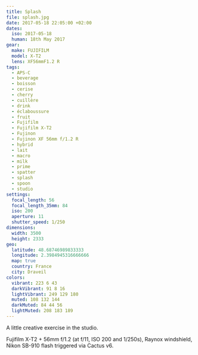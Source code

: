 ```yaml
---
title: Splash
file: splash.jpg
date: 2017-05-18 22:05:00 +02:00
dates:
  iso: 2017-05-18
  human: 18th May 2017
gear:
  make: FUJIFILM
  model: X-T2
  lens: XF56mmF1.2 R
tags:
  - APS-C
  - beverage
  - boisson
  - cerise
  - cherry
  - cuillère
  - drink
  - éclaboussure
  - fruit
  - Fujifilm
  - Fujifilm X-T2
  - Fujinon
  - Fujinon XF 56mm f/1.2 R
  - hybrid
  - lait
  - macro
  - milk
  - prime
  - spatter
  - splash
  - spoon
  - studio
settings:
  focal_length: 56
  focal_length_35mm: 84
  iso: 200
  aperture: 11
  shutter_speed: 1/250
dimensions:
  width: 3500
  height: 2333
geo:
  latitude: 48.68746989833333
  longitude: 2.3984945316666666
  map: true
  country: France
  city: Draveil
colors:
  vibrant: 223 6 43
  darkVibrant: 91 8 16
  lightVibrant: 249 129 180
  muted: 108 132 144
  darkMuted: 84 44 56
  lightMuted: 208 183 189
---
```


A little creative exercise in the studio.

Fujifilm X-T2 + 56mm f/1.2 (at f/11, ISO 200 and 1/250s), Raynox windshield, Nikon SB-910 flash triggered via Cactus v6.
